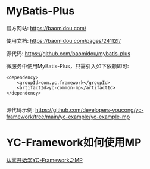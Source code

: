 # MyBatis-Plus

官方网站:
https://baomidou.com/

使用文档:
https://baomidou.com/pages/24112f/

源代码:
https://github.com/baomidou/mybatis-plus


微服务中使用MyBatis-Plus，只需引入如下依赖即可:
```
<dependency>
    <groupId>com.yc.framework</groupId>
    <artifactId>yc-common-mp</artifactId>
</dependency>


```

源代码示例:
https://github.com/developers-youcong/yc-framework/tree/main/yc-example/yc-example-mp

# YC-Framework如何使用MP
[从零开始学YC-Framework之MP](https://youcongtech.com/2022/08/21/%E4%BB%8E%E9%9B%B6%E5%BC%80%E5%A7%8B%E5%AD%A6YC-Framework%E4%B9%8BMP/)